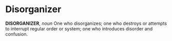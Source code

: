 # Disorganizer

**DISORGANIZER**, _noun_ One who disorganizes; one who destroys or attempts to interrupt regular order or system; one who introduces disorder and confusion.